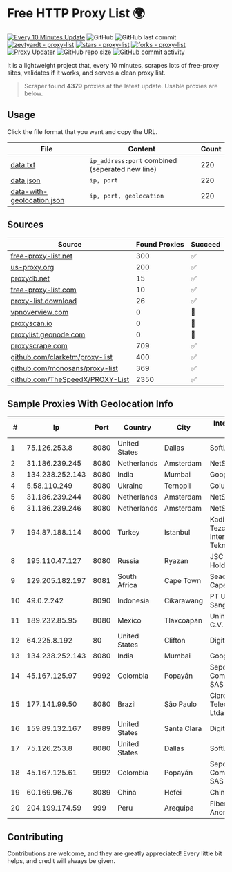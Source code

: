 
# Free HTTP Proxy List 🌍

[![Every 10 Minutes Update](https://github.com/mertguvencli/http-proxy-list/actions/workflows/main.yml/badge.svg?branch=main)](https://github.com/mertguvencli/http-proxy-list/actions/workflows/main.yml)
![GitHub](https://img.shields.io/github/license/mertguvencli/http-proxy-list)
![GitHub last commit](https://img.shields.io/github/last-commit/mertguvencli/http-proxy-list)
[![zevtyardt - proxy-list](https://img.shields.io/static/v1?label=zevtyardt&message=proxy-list&color=blue&logo=github)](https://github.com/zevtyardt/proxy-list "Go to GitHub repo")
[![stars - proxy-list](https://img.shields.io/github/stars/zevtyardt/proxy-list?style=social)](https://github.com/zevtyardt/proxy-list)
[![forks - proxy-list](https://img.shields.io/github/forks/zevtyardt/proxy-list?style=social)](https://github.com/zevtyardt/proxy-list)
[![Proxy Updater](https://github.com/zevtyardt/proxy-list/workflows/Proxy%20Updater/badge.svg)](https://github.com/zevtyardt/proxy-list/actions?query=workflow:"Proxy+Updater")
![GitHub repo size](https://img.shields.io/github/repo-size/zevtyardt/proxy-list)
[![GitHub commit activity](https://img.shields.io/github/commit-activity/m/zevtyardt/proxy-list?logo=commits)](https://github.com/zevtyardt/proxy-list/commits/main)

It is a lightweight project that, every 10 minutes, scrapes lots of free-proxy sites, validates if it works, and serves a clean proxy list.

> Scraper found **4379** proxies at the latest update. Usable proxies are below.

## Usage

Click the file format that you want and copy the URL.

|File|Content|Count|
|----|-------|-----|
|[data.txt](https://raw.githubusercontent.com/mertguvencli/http-proxy-list/main/proxy-list/data.txt)|`ip_address:port` combined (seperated new line)|220|
|[data.json](https://raw.githubusercontent.com/mertguvencli/http-proxy-list/main/proxy-list/data.json)|`ip, port`|220|
|[data-with-geolocation.json](https://raw.githubusercontent.com/mertguvencli/http-proxy-list/main/proxy-list/data-with-geolocation.json)|`ip, port, geolocation`|220|

## Sources

|Source|Found Proxies|Succeed|
|------|-------------|-------|
|[free-proxy-list.net](https://free-proxy-list.net)|300|✅|
|[us-proxy.org](https://www.us-proxy.org)|200|✅|
|[proxydb.net](http://proxydb.net)|15|✅|
|[free-proxy-list.com](https://free-proxy-list.com/?page=&port=&type%5B%5D=http&type%5B%5D=https&up_time=0&search=Search)|10|✅|
|[proxy-list.download](https://www.proxy-list.download/HTTP)|26|✅|
|[vpnoverview.com](https://vpnoverview.com/privacy/anonymous-browsing/free-proxy-servers)|0|🚫|
|[proxyscan.io](https://www.proxyscan.io)|0|🚫|
|[proxylist.geonode.com](https://proxylist.geonode.com/api/proxy-list?limit=300&page=1&sort_by=lastChecked&sort_type=desc&protocols=http,https)|0|🚫|
|[proxyscrape.com](https://api.proxyscrape.com/v2/?request=displayproxies&protocol=http&timeout=10000&country=all&ssl=all&anonymity=all)|709|✅|
|[github.com/clarketm/proxy-list](https://raw.githubusercontent.com/clarketm/proxy-list/master/proxy-list-raw.txt)|400|✅|
|[github.com/monosans/proxy-list](https://raw.githubusercontent.com/monosans/proxy-list/main/proxies/http.txt)|369|✅|
|[github.com/TheSpeedX/PROXY-List](https://raw.githubusercontent.com/TheSpeedX/PROXY-List/master/http.txt)|2350|✅|


## Sample Proxies With Geolocation Info

|#|Ip|Port|Country|City|Internet Service Provider|
|-|--|----|-------|----|-------------------------|
|1|75.126.253.8|8080|United States|Dallas|SoftLayer|
|2|31.186.239.245|8080|Netherlands|Amsterdam|NetSkope Inc|
|3|134.238.252.143|8080|India|Mumbai|Google LLC|
|4|5.58.110.249|8080|Ukraine|Ternopil|Columbus|
|5|31.186.239.244|8080|Netherlands|Amsterdam|NetSkope Inc|
|6|31.186.239.246|8080|Netherlands|Amsterdam|NetSkope Inc|
|7|194.87.188.114|8000|Turkey|Istanbul|Kadir Huseyin Tezcan Nosspeed Internet Teknolojileri|
|8|195.110.47.127|8080|Russia|Ryazan|JSC "ER-Telecom Holding"|
|9|129.205.182.197|8081|South Africa|Cape Town|Seacom Western Cape (Pty) Ltd|
|10|49.0.2.242|8090|Indonesia|Cikarawang|PT Usaha Adi Sanggoro|
|11|189.232.85.95|8080|Mexico|Tlaxcoapan|Uninet S.A. de C.V.|
|12|64.225.8.192|80|United States|Clifton|DigitalOcean, LLC|
|13|134.238.252.143|8080|India|Mumbai|Google LLC|
|14|45.167.125.97|9992|Colombia|Popayán|Sepcom Comunicaciones SAS|
|15|177.141.99.50|8080|Brazil|São Paulo|Claro NXT Telecomunicacoes Ltda|
|16|159.89.132.167|8989|United States|Santa Clara|DigitalOcean, LLC|
|17|75.126.253.8|8080|United States|Dallas|SoftLayer|
|18|45.167.125.61|9992|Colombia|Popayán|Sepcom Comunicaciones SAS|
|19|60.169.96.76|8089|China|Hefei|Chinanet|
|20|204.199.174.59|999|Peru|Arequipa|Fiberred Sociedad Anonima Cerrada|



## Contributing

Contributions are welcome, and they are greatly appreciated! Every
little bit helps, and credit will always be given.

